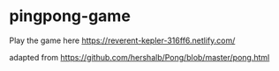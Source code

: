 # pingpong-game

Play the game here https://reverent-kepler-316ff6.netlify.com/

adapted from https://github.com/hershalb/Pong/blob/master/pong.html
